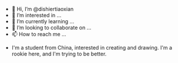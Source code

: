 - 👋 Hi, I’m @dishiertiaoxian
- 👀 I’m interested in ...
- 🌱 I’m currently learning ...
- 💞️ I’m looking to collaborate on ...
- 📫 How to reach me ...

<!---
dishiertiaoxian/dishiertiaoxian is a ✨ special ✨ repository because its `README.md` (this file) appears on your GitHub profile.
You can click the Preview link to take a look at your changes.
--->

- I'm a student from China, interested in creating and drawing. I'm a rookie here, and I'm trying to be better.
